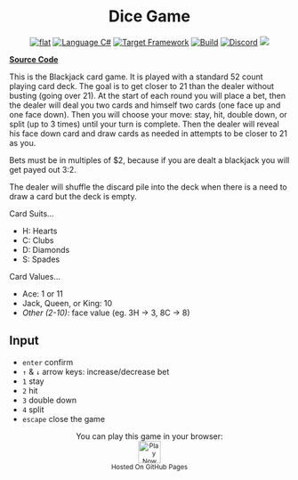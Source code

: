 <h1 align="center">
	Dice Game
</h1>

<p align="center">
	<a href="https://github.com/ZacharyPatten/dotnet-console-games" alt="GitHub repo"><img alt="flat" src="https://raw.githubusercontent.com/ZacharyPatten/dotnet-console-games/main/.github/resources/github-repo-black.svg"></a>
	<a href="https://docs.microsoft.com/en-us/dotnet/csharp/" alt="GitHub repo"><img alt="Language C#" src="https://raw.githubusercontent.com/ZacharyPatten/dotnet-console-games/main/.github/resources/language-csharp.svg"></a>
	<a href="https://dotnet.microsoft.com/download"><img src="https://raw.githubusercontent.com/ZacharyPatten/dotnet-console-games/main/.github/resources/dotnet-badge.svg" title="Target Framework" alt="Target Framework"></a>
	<a href="https://github.com/ZacharyPatten/dotnet-console-games/actions"><img src="https://github.com/ZacharyPatten/dotnet-console-games/workflows/Blackjack%20Build/badge.svg" title="Goto Build" alt="Build"></a>
	<a href="https://discord.gg/4XbQbwF" alt="Discord"><img src="https://raw.githubusercontent.com/ZacharyPatten/dotnet-console-games/main/.github/resources/discord-badge.svg" title="Go To Discord Server" alt="Discord"/></a>
	<a href="https://github.com/ZacharyPatten/dotnet-console-games/blob/master/LICENSE" alt="license"><img src="https://raw.githubusercontent.com/ZacharyPatten/dotnet-console-games/main/.github/resources/license-MIT-green.svg" /></a>
</p>

**[Source Code](Program.cs)**

This is the Blackjack card game. It is played with a standard 52 count playing card deck. The goal is to get closer to 21 than the dealer without busting (going over 21). At the start of each round you will place a bet, then the dealer will deal you two cards and himself two cards (one face up and one face down). Then you will choose your move: stay, hit, double down, or split (up to 3 times) until your turn is complete. Then the dealer will reveal his face down card and draw cards as needed in attempts to be closer to 21 as you.

Bets must be in multiples of $2, because if you are dealt a blackjack you will get payed out 3:2.

The dealer will shuffle the discard pile into the deck when there is a need to draw a card but the deck is empty.

Card Suits...
- H: Hearts
- C: Clubs
- D: Diamonds
- S: Spades

Card Values...
- Ace: 1 or 11
- Jack, Queen, or King: 10
- _Other (2-10)_: face value (eg. 3H -> 3, 8C -> 8)

## Input

- `enter` confirm
- `↑` & `↓` arrow keys: increase/decrease bet
- `1` stay
- `2` hit
- `3` double down
- `4` split
- `escape` close the game

<p align="center">
	You can play this game in your browser:
	<br />
	<a href="https://zacharypatten.github.io/dotnet-console-games/Blackjack" alt="Play Now">
		<sub><img height="40"src="https://raw.githubusercontent.com/ZacharyPatten/dotnet-console-games/main/.github/resources/play-badge.svg" title="Play Now" alt="Play Now"/></sub>
	</a>
	<br />
	<sup>Hosted On GitHub Pages</sup>
</p>
